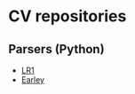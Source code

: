 
# CV repositories

## Parsers (Python)

- [LR1](./formal_languages/lr1/README.md)
- [Earley](./formal_languages/earley/README.md)